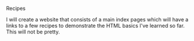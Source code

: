 Recipes

I will create a website that consists of a main index pages which will have a links to a few recipes to demonstrate the HTML basics I've learned so far. This will not be pretty.
